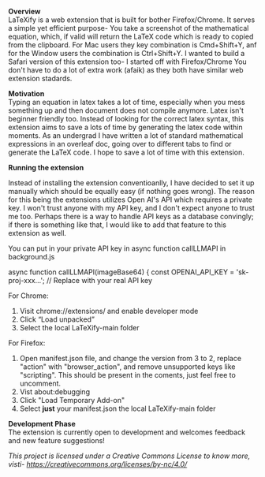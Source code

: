 
**Overview**\
LaTeXify is a web extension that is built for bother Firefox/Chrome. It serves a simple yet efficient purpose- You take a screenshot of the mathematical equation, which, if valid will return the LaTeX code which is ready to copied from the clipboard. For Mac users they key combination is Cmd+Shift+Y, anf for the Window users the combination is Ctrl+Shift+Y. I wanted to build a Safari version of this extension too- I started off with Firefox/Chrome You don't have to do a lot of extra work (afaik) as they both have similar web extension stadards.

**Motivation**\
Typing an equation in latex takes a lot of time, especially when you mess something up and then document does not compile anymore. Latex isn't beginner friendly too. Instead of 
looking for the correct latex syntax, this extension aims to save a lots of time by generating the latex code within moments. As an undergrad I have written a lot of standard mathematical expressions in an overleaf doc, going over to different tabs to find or generate the LaTeX code. I hope to save a lot of time with this extension. 

**Running the extension**

Instead of installing the extension conventioanlly, I have decided to set it up manually which should be equally easy (if nothing goes wrong). The reason for this being the extensions utilizes Open AI's API which requires a private key. I won't trust anyone with my API key, and I don't expect anyone to trust me too. Perhaps there is a way to handle API keys as a database convingly; if there is something like that, I would like to add that feature to this extension as well. 

You can put in your private API key in async function callLLMAPI in background.js

async function callLLMAPI(imageBase64) {
    const OPENAI_API_KEY = 'sk-proj-xxx...'; // Replace with your real API key

For Chrome: 
1. Visit chrome://extensions/ and enable developer mode
2. Click “Load unpacked”
3. Select the local LaTeXify-main folder

For Firefox:
1. Open manifest.json file, and change the version from 3 to 2, replace "action" with "browser_action", and remove unsupported keys like "scripting". This should be present in the coments, just feel free to uncomment.
2. Vist about:debugging
3.  Click "Load Temporary Add-on"
4.   Select **just** your manifest.json the local LaTeXify-main folder

**Development Phase**\
The extension is currently open to development and welcomes feedback and new feature suggestions!

_This project is licensed under a Creative Commons License to know more, visti- https://creativecommons.org/licenses/by-nc/4.0/_

